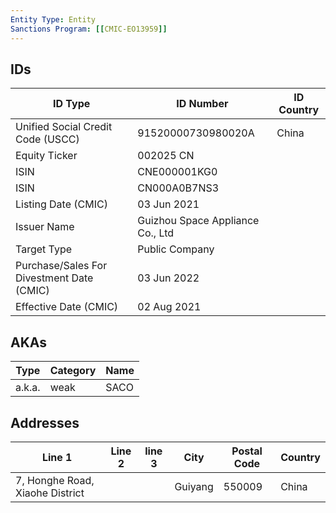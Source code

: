 ```yaml
---
Entity Type: Entity
Sanctions Program: [[CMIC-EO13959]]
---
```


## IDs
| ID Type | ID Number | ID Country |
|---------|-----------|------------|
| Unified Social Credit Code (USCC) | 91520000730980020A | China |
| Equity Ticker | 002025 CN |  |
| ISIN | CNE000001KG0 |  |
| ISIN | CN000A0B7NS3 |  |
| Listing Date (CMIC) | 03 Jun 2021 |  |
| Issuer Name | Guizhou Space Appliance Co., Ltd |  |
| Target Type | Public Company |  |
| Purchase/Sales For Divestment Date (CMIC) | 03 Jun 2022 |  |
| Effective Date (CMIC) | 02 Aug 2021 |  |


## AKAs
| Type | Category | Name      | 
|------|----------|-----------|
| a.k.a. | weak | SACO |


## Addresses
| Line 1 | Line 2 | line 3 | City | Postal Code| Country | 
|--------|--------|--------|------|------------|---------|
| 7, Honghe Road, Xiaohe District |  |  | Guiyang | 550009 | China |

